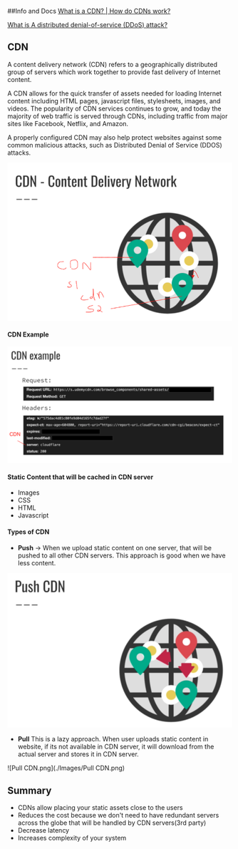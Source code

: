 ##Info and Docs
[What is a CDN? | How do CDNs work?](https://www.cloudflare.com/en-in/learning/cdn/what-is-a-cdn/)

[What is A distributed denial-of-service (DDoS) attack?](https://www.cloudflare.com/en-in/learning/ddos/what-is-a-ddos-attack/)
## CDN
A content delivery network (CDN) refers to a geographically distributed group of servers which work together to provide fast delivery of Internet content.

A CDN allows for the quick transfer of assets needed for loading Internet content including HTML pages, javascript files, stylesheets, images, and videos. The popularity of CDN services continues to grow, and today the majority of web traffic is served through CDNs, including traffic from major sites like Facebook, Netflix, and Amazon.

A properly configured CDN may also help protect websites against some common malicious attacks, such as Distributed Denial of Service (DDOS) attacks.

![CDN network](./Images/CDN.png)

#### CDN Example
![CDN Example.png](./Images/CDN%20Example.png)

#### Static Content that will be cached in CDN server
- Images
- CSS
- HTML
- Javascript

#### Types of CDN
- **Push** -> When we upload static content on one server, that will be pushed to all other CDN servers. This approach is good when we have less content.

![Push CDN.png](./Images/Push%20CDN.png)

- **Pull** 
  This is a lazy approach. When user uploads static content in website, if its not available in CDN server, it will download from the actual server and stores it in CDN server.

![Pull CDN.png](./Images/Pull CDN.png)

## Summary
- CDNs allow placing your static assets close to the users
- Reduces the cost because we don't need to have redundant servers across the globe that will be handled by CDN servers(3rd party)
- Decrease latency
- Increases complexity of your system